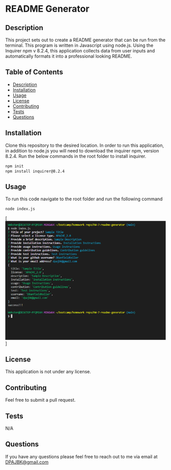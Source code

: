 # README Generator

## Description
This project sets out to create a README generator that can be run from the terminal. This program is written in Javascript using node.js. Using the Inquirer npm v 8.2.4, this application collects data from user inputs and automatically formats it into a professional looking README.  

## Table of Contents
 - [Description](#description)
 - [Installation](#installation)
 - [Usage](#usage)
 - [License](#license)
 - [Contributing](#contributing)
 - [Tests](#tests)
 - [Questions](#questions)
 ## Installation
 Clone this repository to the desired location. In order to run this application, in addition to node.js you will need to download the inquirer npm, version 8.2.4. Run the below commands in the root folder to install inquirer.
 ```
 npm init
 npm install inquirer@8.2.4 
 ```
 
 ## Usage
To run this code navigate to the root folder and run the following command
```
node index.js
```
[![Video Demonstration](./assets/Screenshot.PNG)]

## License
This application is not under any license.

## Contributing
Feel free to submit a pull request.

## Tests
N/A

## Questions
If you have any questions please feel free to reach out to me via email at DPAJBK@gmail.com
